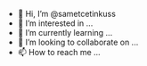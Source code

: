 - 👋 Hi, I’m @sametcetinkuss
- 👀 I’m interested in ...
- 🌱 I’m currently learning ...
- 💞️ I’m looking to collaborate on ...
- 📫 How to reach me ...

<!---
sametcetinkuss/sametcetinkuss is a ✨ special ✨ repository because its `README.md` (this file) appears on your GitHub profile.
You can click the Preview link to take a look at your changes.
--->
